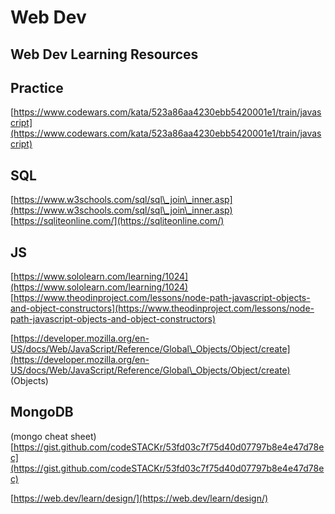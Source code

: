 # Web Dev

## Web Dev Learning Resources

## Practice

[https://www.codewars.com/kata/523a86aa4230ebb5420001e1/train/javascript](https://www.codewars.com/kata/523a86aa4230ebb5420001e1/train/javascript)

## SQL

[https://www.w3schools.com/sql/sql\_join\_inner.asp](https://www.w3schools.com/sql/sql\_join\_inner.asp) [https://sqliteonline.com/](https://sqliteonline.com/)

## JS

[https://www.sololearn.com/learning/1024](https://www.sololearn.com/learning/1024) [https://www.theodinproject.com/lessons/node-path-javascript-objects-and-object-constructors](https://www.theodinproject.com/lessons/node-path-javascript-objects-and-object-constructors)

[https://developer.mozilla.org/en-US/docs/Web/JavaScript/Reference/Global\_Objects/Object/create](https://developer.mozilla.org/en-US/docs/Web/JavaScript/Reference/Global\_Objects/Object/create) (Objects)

## MongoDB

(mongo cheat sheet) [https://gist.github.com/codeSTACKr/53fd03c7f75d40d07797b8e4e47d78ec](https://gist.github.com/codeSTACKr/53fd03c7f75d40d07797b8e4e47d78ec)

[https://web.dev/learn/design/](https://web.dev/learn/design/)
